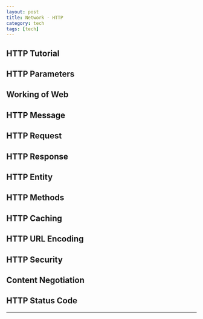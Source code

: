 ```yaml
---
layout: post
title: Network - HTTP
category: tech
tags: [tech]
---
```


## HTTP Tutorial



## HTTP Parameters



## Working of Web



## HTTP Message



## HTTP Request



## HTTP Response



## HTTP Entity



## HTTP Methods



## HTTP Caching



## HTTP URL Encoding



## HTTP Security



## Content Negotiation



## HTTP Status Code



---